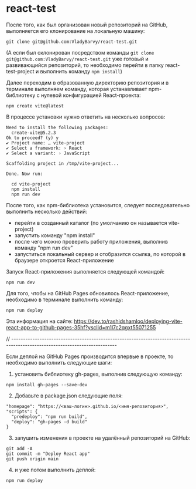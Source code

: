 # react-test

После того, как был организован новый репозиторий на GitHub, выполняется его клонирование на локальную машину:
```
git clone git@github.com:VladyBarvy/react-test.git
```

(А если был склонирован посредством команды ```git clone git@github.com:VladyBarvy/react-test.git``` уже готовый и развивающийся репозиторий,
то необходимо перейти в папку react-test-project и выполнить команду ```npm install```)



Далее переходим в образованную директорию репозитория и в терминале выполняем команду, которая устанавливает npm-библиотеку с нулевой конфигурацией React-проекта:
```
npm create vite@latest
```

В процессе установки нужно ответить на несколько вопросов:
```
Need to install the following packages:
  create-vite@5.2.3
Ok to proceed? (y) y
✔ Project name: … vite-project
✔ Select a framework: › React
✔ Select a variant: › JavaScript

Scaffolding project in /tmp/vite-project...

Done. Now run:

  cd vite-project
  npm install
  npm run dev
```





После того, как npm-библиотека установится, следует последовательно выполнить несколько действий:
  - перейти в созданный каталог (по умолчанию он называется vite-project)
  - запустить команду "npm install"
  - после чего можно проверить работу приложения, выполнив команду "npm run dev"
  - запуститься локальный сервер и отобразится ссылка, по которой в браузере откроется React-приложение








Запуск React-приложения выполняется следующей командой:
```
npm run dev
```


Для того, чтобы на GitHub Pages обновилось React-приложение, необходимо в терминале выполнить команду:
```
npm run deploy
```

Эта информация на сайте: https://dev.to/rashidshamloo/deploying-vite-react-app-to-github-pages-35hf?ysclid=m1l7c2qgxt55071255




// ---------------------------------------------------------------------------------------------------------------------------

Если деплой на GitHub Pages производится впервые в проекте, то необходимо выполнить следующие шаги:
1) установить библиотеку gh-pages, выполнив следующую команду:
```
npm install gh-pages --save-dev
```

2) Добавьте в package.json следующие поля:
```
"homepage": "https://<ваш-логин>.github.io/<имя-репозитория>",
"scripts": {
  "predeploy": "npm run build",
  "deploy": "gh-pages -d build"
}
```

3) запушить изменения в проекте на удалённый репозиторий на GitHub:
```
git add -A
git commit -m "Deploy React app"
git push origin main
```

4) и уже потом выполнить деплой:
```
npm run deploy
```
